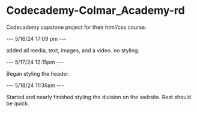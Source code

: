 # Codecademy-Colmar_Academy-rd

Codecademy capstone project for their html/css course. 

--- 5/16/24 17:09 pm ---

added all media, text, images, and a video. no styling. 

--- 5/17/24 12:15pm ---

Began styling the header.

--- 5/18/24 11:36am ---

Started and nearly finished styling the <!--- L E A R N S O M E T H I N G N E W ---> division on the website. Rest should be quick.